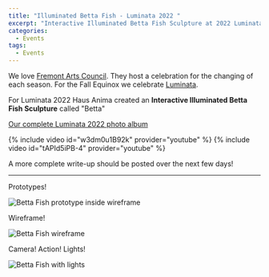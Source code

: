 ```yaml
---
title: "Illuminated Betta Fish - Luminata 2022 "
excerpt: "Interactive Illuminated Betta Fish Sculpture at 2022 Luminata!"
categories:
  - Events
tags:
  - Events
---
```


We love [Fremont Arts Council](https://fremontartscouncil.org/).
They host a celebration for the changing of each season. For the Fall Equinox
we celebrate [Luminata](https://fremontartscouncil.org/luminata).

For Luminata 2022 Haus Anima created an
**Interactive Illuminated Betta Fish Sculpture** called "Betta"

[Our complete Luminata 2022 photo album](https://photos.app.goo.gl/3jUfCPXMs2Rhnzkh6)

<div class="half-width-videos">
  {% include video id="w3dm0u1B92k" provider="youtube" %}
  {% include video id="tAPId5iPB-4" provider="youtube" %}
</div>

A more complete write-up should be posted over the next few days!

----

Prototypes!

![Betta Fish prototype inside wireframe](https://static.cloudygo.com/static/BettaFish/Fish_In_Fish.jpg)

Wireframe!

![Betta Fish wireframe](https://static.cloudygo.com/static/BettaFish/Fish_Suspended.jpg)

Camera! Action! Lights!

![Betta Fish with lights](https://static.cloudygo.com/static/BettaFish/Fish_lights_in_progress.jpg)

